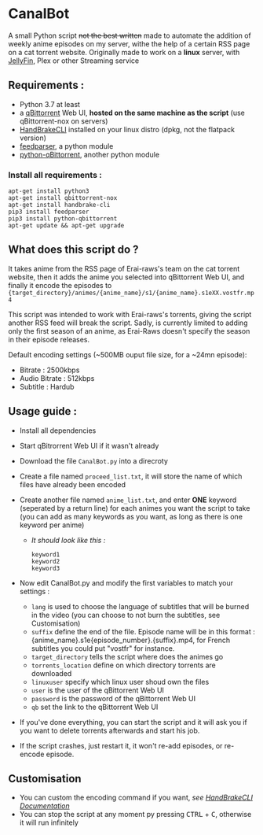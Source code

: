 # CanalBot
A small Python script ~~not the best written~~ made to automate the addition of weekly anime episodes on my server, withe the help of a certain RSS page on a cat torrent website.
Originally made to work on a **linux** server, with [JellyFin](https://github.com/jellyfin/jellyfin), Plex or other Streaming service

## Requirements :
- Python 3.7 at least 
- a [qBittorrent](https://github.com/qbittorrent/qBittorrent) Web UI, **hosted on the same machine as the script** (use qBittorrent-nox on servers)
- [HandBrakeCLI](https://github.com/HandBrake/HandBrake) installed on your linux distro (dpkg, not the flatpack version)
- [feedparser](https://github.com/kurtmckee/feedparser), a python module
- [python-qBittorrent](https://github.com/v1k45/python-qBittorrent), another python module
### Install all requirements :
```
apt-get install python3
apt-get install qbittorrent-nox
apt-get install handbrake-cli
pip3 install feedparser
pip3 install python-qbittorrent
apt-get update && apt-get upgrade
```

## What does this script do ?
It takes anime from the RSS page of Erai-raws's team on the cat torrent website, then it adds the anime you selected into qBittorrent Web UI, and finally it encode the episodes to `{target_directory}/animes/{anime_name}/s1/{anime_name}.s1eXX.vostfr.mp4`

This script was intended to work with Erai-raws's torrents, giving the script another RSS feed will break the script. Sadly, is currently limited to adding only the first season of an anime, as Erai-Raws doesn't specify the season in their episode releases.

Default encoding settings (~500MB ouput file size, for a ~24mn episode): 
- Bitrate : 2500kbps
- Audio Bitrate : 512kbps
- Subtitle : Hardub

## Usage guide :
- Install all dependencies
- Start qBitrorrent Web UI if it wasn't already
- Download the file `CanalBot.py` into a direcroty
- Create a file named `proceed_list.txt`, it will store the name of which files have already been encoded
- Create another file named `anime_list.txt`, and enter **ONE** keyword (seperated by a return line) for each animes you want the script to take (you can add as many keywords as you want, as long as there is one keyword per anime)
  * *It should look like this :*
    ```
    keyword1
    keyword2
    keyword3
    ```
- Now edit CanalBot.py and modify the first variables to match your settings :
  * `lang` is used to choose the language of subtitles that will be burned in the video (you can choose to not burn the subtitles, see Customisation)
  * `suffix` define the end of the file. Episode name will be in this format : {anime_name}.s1e{episode_number}.{suffix}.mp4, for French subtitles you could put "vostfr" for instance.
  * `target_directory` tells the script where does the animes go
  * `torrents_location` define on which directory torrents are downloaded
  * `linuxuser` specify which linux user shoud own the files
  * `user` is the user of the qBittorrent Web UI
  * `password` is the password of the qBittorrent Web UI
  * `qb` set the link to the qBittorrent Web UI

- If you've done everything, you can start the script and it will ask you if you want to delete torrents afterwards and start his job.
- If the script crashes, just restart it, it won't re-add episodes, or re-encode episode.

## Customisation
- You can custom the encoding command if you want, *see [HandBrakeCLI Documentation](https://handbrake.fr/docs/en/latest/cli/cli-options.html)*
- You can stop the script at any moment py pressing <kbd>CTRL</kbd> + <kbd>C</kbd>, otherwise it will run infinitely
